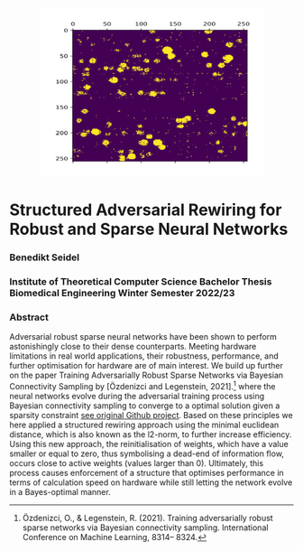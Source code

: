 <p align="center">
  <img src="sparse5_wb_trades_layer9.svg" width="400" height="300" alt="Title Image">
</p>

# Structured Adversarial Rewiring for Robust and Sparse Neural Networks
### Benedikt Seidel
### Institute of Theoretical Computer Science Bachelor Thesis Biomedical Engineering Winter Semester 2022/23

### Abstract
Adversarial robust sparse neural networks have been shown to perform astonishingly close to their dense counterparts. Meeting hardware limitations in real world applications, their robustness, performance, and further optimisation for hardware are of main interest. We build up further on the paper Training Adversarially Robust Sparse Networks via Bayesian Connectivity Sampling by [Özdenizci and Legenstein, 2021].[^1] where the neural networks evolve during the adversarial training process using Bayesian connectivity sampling to converge to a optimal solution given a sparsity constraint [see original Github project](https://github.com/IGITUGraz/SparseAdversarialTraining). Based on these principles we here applied a structured rewiring approach using the minimal euclidean distance, which is also known as the l2-norm, to further increase efficiency. Using this new approach, the reinitialisation of weights, which have a value smaller or equal to zero, thus symbolising a dead-end of information flow, occurs close to active weights (values larger than 0). Ultimately, this process causes enforcement of a structure that optimises performance in terms of calculation speed on hardware while still letting the network evolve in a Bayes-optimal manner.


[^1]: Özdenizci, O., & Legenstein, R. (2021). Training adversarially robust sparse networks via Bayesian connectivity sampling. International Conference on Machine Learning, 8314– 8324.
